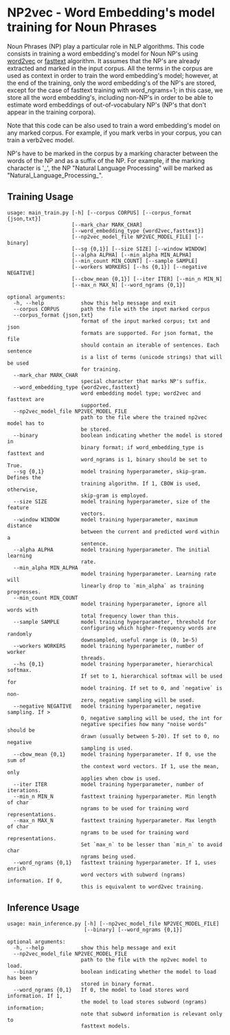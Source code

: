 # NP2vec - Word Embedding's model training for Noun Phrases

Noun Phrases (NP) play a particular role in NLP algorithms.
This code consists in training a word embedding's model for Noun NP's using [word2vec](https://code.google.com/archive/p/word2vec/) or [fasttext](https://github.com/facebookresearch/fastText) algorithm. 
It assumes that the NP's are already extracted and marked in the input corpus.
All the terms in the corpus are used as context in order to train the word embedding's model; however, at the end of the training, only the word embedding's of the NP's are stored, except for the case of
fasttext training with word_ngrams=1; in this case, we store all the word embedding's, including non-NP's in order to be able to estimate word embeddings of out-of-vocabulary NP's (NP's that don't appear in
the training corpora).

Note that this code can be also used to train a word embedding's model on any marked corpus. For example, if you mark verbs in your corpus, you can train a verb2vec model.

NP's have to be marked in the corpus by a marking character between the words of the NP and as a suffix of the NP.
For example, if the marking character is '\_', the NP "Natural Language Processing" will be marked as "Natural_Language_Processing_".

## Training Usage

```
usage: main_train.py [-h] [--corpus CORPUS] [--corpus_format {json,txt}]
                     [--mark_char MARK_CHAR]
                     [--word_embedding_type {word2vec,fasttext}]
                     [--np2vec_model_file NP2VEC_MODEL_FILE] [--binary]
                     [--sg {0,1}] [--size SIZE] [--window WINDOW]
                     [--alpha ALPHA] [--min_alpha MIN_ALPHA]
                     [--min_count MIN_COUNT] [--sample SAMPLE]
                     [--workers WORKERS] [--hs {0,1}] [--negative NEGATIVE]
                     [--cbow_mean {0,1}] [--iter ITER] [--min_n MIN_N]
                     [--max_n MAX_N] [--word_ngrams {0,1}]

optional arguments:
  -h, --help            show this help message and exit
  --corpus CORPUS       path the file with the input marked corpus
  --corpus_format {json,txt}
                        format of the input marked corpus; txt and json
                        formats are supported. For json format, the file
                        should contain an iterable of sentences. Each sentence
                        is a list of terms (unicode strings) that will be used
                        for training.
  --mark_char MARK_CHAR
                        special character that marks NP's suffix.
  --word_embedding_type {word2vec,fasttext}
                        word embedding model type; word2vec and fasttext are
                        supported.
  --np2vec_model_file NP2VEC_MODEL_FILE
                        path to the file where the trained np2vec model has to
                        be stored.
  --binary              boolean indicating whether the model is stored in
                        binary format; if word_embedding_type is fasttext and
                        word_ngrams is 1, binary should be set to True.
  --sg {0,1}            model training hyperparameter, skip-gram. Defines the
                        training algorithm. If 1, CBOW is used, otherwise,
                        skip-gram is employed.
  --size SIZE           model training hyperparameter, size of the feature
                        vectors.
  --window WINDOW       model training hyperparameter, maximum distance
                        between the current and predicted word within a
                        sentence.
  --alpha ALPHA         model training hyperparameter. The initial learning
                        rate.
  --min_alpha MIN_ALPHA
                        model training hyperparameter. Learning rate will
                        linearly drop to `min_alpha` as training progresses.
  --min_count MIN_COUNT
                        model training hyperparameter, ignore all words with
                        total frequency lower than this.
  --sample SAMPLE       model training hyperparameter, threshold for
                        configuring which higher-frequency words are randomly
                        downsampled, useful range is (0, 1e-5)
  --workers WORKERS     model training hyperparameter, number of worker
                        threads.
  --hs {0,1}            model training hyperparameter, hierarchical softmax.
                        If set to 1, hierarchical softmax will be used for
                        model training. If set to 0, and `negative` is non-
                        zero, negative sampling will be used.
  --negative NEGATIVE   model training hyperparameter, negative sampling. If >
                        0, negative sampling will be used, the int for
                        negative specifies how many "noise words" should be
                        drawn (usually between 5-20). If set to 0, no negative
                        sampling is used.
  --cbow_mean {0,1}     model training hyperparameter. If 0, use the sum of
                        the context word vectors. If 1, use the mean, only
                        applies when cbow is used.
  --iter ITER           model training hyperparameter, number of iterations.
  --min_n MIN_N         fasttext training hyperparameter. Min length of char
                        ngrams to be used for training word representations.
  --max_n MAX_N         fasttext training hyperparameter. Max length of char
                        ngrams to be used for training word representations.
                        Set `max_n` to be lesser than `min_n` to avoid char
                        ngrams being used.
  --word_ngrams {0,1}   fasttext training hyperparameter. If 1, uses enrich
                        word vectors with subword (ngrams) information. If 0,
                        this is equivalent to word2vec training.
```

## Inference Usage

```
usage: main_inference.py [-h] [--np2vec_model_file NP2VEC_MODEL_FILE]
                         [--binary] [--word_ngrams {0,1}]

optional arguments:
  -h, --help            show this help message and exit
  --np2vec_model_file NP2VEC_MODEL_FILE
                        path to the file with the np2vec model to load.
  --binary              boolean indicating whether the model to load has been
                        stored in binary format.
  --word_ngrams {0,1}   If 0, the model to load stores word information. If 1,
                        the model to load stores subword (ngrams) information;
                        note that subword information is relevant only to
                        fasttext models.
```
                        

